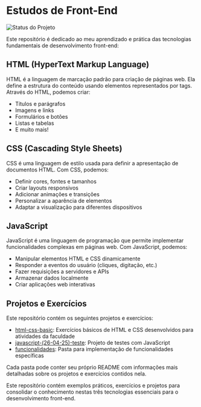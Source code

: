 # Estudos de Front-End

![Status do Projeto](https://img.shields.io/badge/Status-Estudando-green)


Este repositório é dedicado ao meu aprendizado e prática das tecnologias fundamentais de desenvolvimento front-end:

## HTML (HyperText Markup Language)
HTML é a linguagem de marcação padrão para criação de páginas web. Ela define a estrutura do conteúdo usando elementos representados por tags. Através do HTML, podemos criar:
- Títulos e parágrafos
- Imagens e links
- Formulários e botões
- Listas e tabelas
- E muito mais!

## CSS (Cascading Style Sheets)
CSS é uma linguagem de estilo usada para definir a apresentação de documentos HTML. Com CSS, podemos:
- Definir cores, fontes e tamanhos
- Criar layouts responsivos
- Adicionar animações e transições
- Personalizar a aparência de elementos
- Adaptar a visualização para diferentes dispositivos

## JavaScript
JavaScript é uma linguagem de programação que permite implementar funcionalidades complexas em páginas web. Com JavaScript, podemos:
- Manipular elementos HTML e CSS dinamicamente
- Responder a eventos do usuário (cliques, digitação, etc.)
- Fazer requisições a servidores e APIs
- Armazenar dados localmente
- Criar aplicações web interativas

## Projetos e Exercícios

Este repositório contém os seguintes projetos e exercícios:

- [html-css-basic](./html-css-basic): Exercícios básicos de HTML e CSS desenvolvidos para atividades da faculdade
- [javascript-(26-04-25)-teste](./javascript-(26-04-25)-teste): Projeto de testes com JavaScript
- [funcionalidades](./funcionalidades): Pasta para implementação de funcionalidades específicas

Cada pasta pode conter seu próprio README com informações mais detalhadas sobre os projetos e exercícios contidos nela.

Este repositório contém exemplos práticos, exercícios e projetos para consolidar o conhecimento nestas três tecnologias essenciais para o desenvolvimento front-end. 